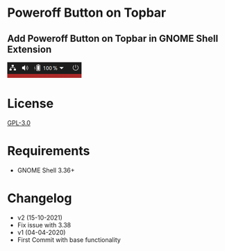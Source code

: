 # Poweroff Button on Topbar
## Add Poweroff Button on Topbar in GNOME Shell Extension

![preview](preview.png)

License 
==============
[GPL-3.0](../LICENSE.txt)


Requirements
==============

- GNOME Shell 3.36+

Changelog
==============
- v2 (15-10-2021)
- Fix issue with 3.38
- v1 (04-04-2020)
- First Commit with base functionality
